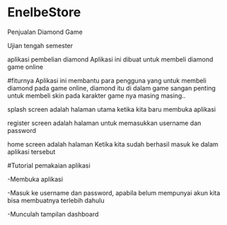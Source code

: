 # EnelbeStore
Penjualan Diamond Game


Ujian tengah semester

aplikasi pembelian diamond Aplikasi ini dibuat untuk membeli diamond game online

#fiturnya Aplikasi ini membantu para pengguna yang untuk membeli diamond pada game online, diamond itu di dalam game sangan penting untuk membeli skin pada karakter game nya masing masing..

splash screen adalah halaman utama ketika kita baru membuka aplikasi

register screen adalah halaman untuk memasukkan username dan password

home screen adalah halaman Ketika kita sudah berhasil masuk ke dalam aplikasi tersebut

#Tutorial pemakaian aplikasi

-Membuka aplikasi

-Masuk ke username dan password, apabila belum mempunyai akun kita bisa membuatnya terlebih dahulu

-Munculah tampilan dashboard
